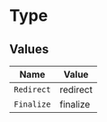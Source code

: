 # Type


## Values

| Name       | Value      |
| ---------- | ---------- |
| `Redirect` | redirect   |
| `Finalize` | finalize   |